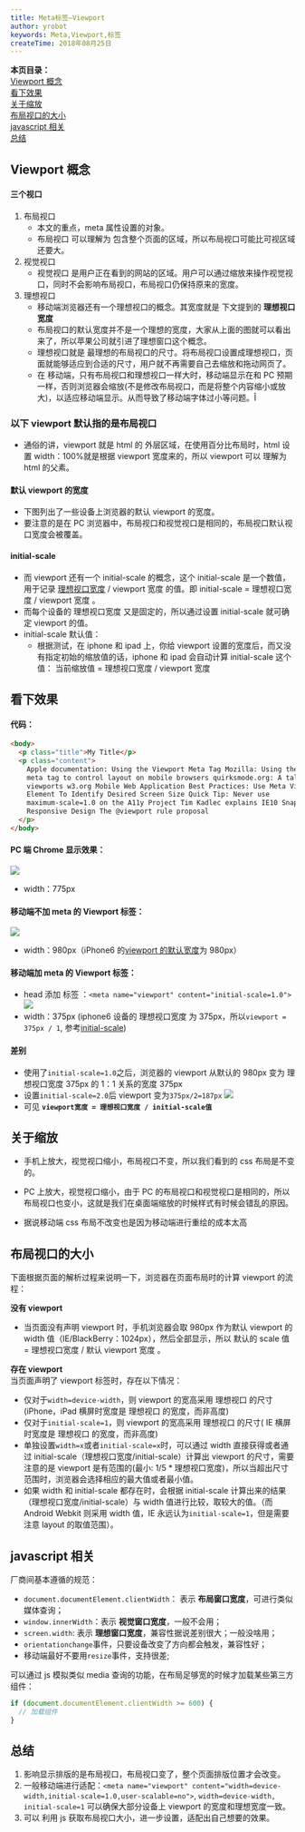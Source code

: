 ```yaml
---
title: Meta标签—Viewport
author: yrobot
keywords: Meta,Viewport,标签
createTime: 2018年08月25日
---
```


**本页目录：**  
[Viewport 概念](#id1)  
[看下效果](#id2)  
[关于缩放](#id3)  
[布局视口的大小](#id4)  
[javascript 相关](#id5)  
[总结](#id6)

<a id='id1'></a>

## Viewport 概念

#### 三个视口

1. 布局视口
   - 本文的重点，meta 属性设置的对象。
   - 布局视口 可以理解为 包含整个页面的区域，所以布局视口可能比可视区域还要大。
1. 视觉视口
   - 视觉视口 是用户正在看到的网站的区域。用户可以通过缩放来操作视觉视口，同时不会影响布局视口，布局视口仍保持原来的宽度。
     <a href="" id="ideal-viewport"></a>
1. 理想视口
   - 移动端浏览器还有一个理想视口的概念。其宽度就是 下文提到的 **理想视口宽度**
   - 布局视口的默认宽度并不是一个理想的宽度，大家从上面的图就可以看出来了，所以苹果公司就引进了理想窗口这个概念。
   - 理想视口就是 最理想的布局视口的尺寸。将布局视口设置成理想视口，页面就能够适应到合适的尺寸，用户就不再需要自己去缩放和拖动网页了。
   - 在 移动端，只有布局视口和理想视口一样大时，移动端显示在和 PC 预期一样，否则浏览器会缩放(不是修改布局视口，而是将整个内容缩小或放大)，以适应移动端显示。从而导致了移动端字体过小等问题。Î

### **以下 viewport 默认指的是布局视口**

- 通俗的讲，viewport 就是 html 的 外层区域，在使用百分比布局时，html 设置 width：100%就是根据 viewport 宽度来的，所以 viewport 可以 理解为 html 的父素。
  <a href="" id="default"></a>

#### 默认 viewport 的宽度

- 下图列出了一些设备上浏览器的默认 viewport 的宽度。
- 要注意的是在 PC 浏览器中，布局视口和视觉视口是相同的，布局视口默认视口宽度会被覆盖。
  <a href="" id="initial-scale"></a>

#### initial-scale

- 而 viewport 还有一个 initial-scale 的概念，这个 initial-scale 是一个数值，用于记录 [理想视口宽度](#ideal-viewport) / viewport 宽度 的值。即 initial-scale = 理想视口宽度 / viewport 宽度 。
- 而每个设备的 理想视口宽度 又是固定的，所以通过设置 initial-scale 就可确定 viewport 的值。
- initial-scale 默认值：
  - 根据测试，在 iphone 和 ipad 上，你给 viewport 设置的宽度后，而又没有指定初始的缩放值的话，iphone 和 ipad 会自动计算 initial-scale 这个值： 当前缩放值 = 理想视口宽度 / viewport 宽度

<a id='id2'></a>

## 看下效果

#### 代码：

```html
<body>
  <p class="title">My Title</p>
  <p class="content">
    Apple documentation: Using the Viewport Meta Tag Mozilla: Using the viewport
    meta tag to control layout on mobile browsers quirksmode.org: A tale of two
    viewports w3.org Mobile Web Application Best Practices: Use Meta Viewport
    Element To Identify Desired Screen Size Quick Tip: Never use
    maximum-scale=1.0 on the A11y Project Tim Kadlec explains IE10 Snap Mode and
    Responsive Design The @viewport rule proposal
  </p>
</body>
```

#### PC 端 Chrome 显示效果：

![](https://ws4.sinaimg.cn/large/006tNbRwgy1fum93ooxmzj31720j6q7b.jpg)

- width：775px

#### 移动端不加 meta 的 Viewport 标签：

![](https://ws4.sinaimg.cn/large/006tNbRwgy1fum9642gi8j30ie0fgdil.jpg)

- width：980px（iPhone6 的[viewport 的默认宽度](#default)为 980px）

#### 移动端加 meta 的 Viewport 标签：

- head 添加 标签 ：`<meta name="viewport" content="initial-scale=1.0">`
  ![](https://ws1.sinaimg.cn/large/006tNbRwgy1fum9bgbjjgj30ig0so78a.jpg)
- width：375px (iphone6 设备的 理想视口宽度 为 375px，所以`viewport = 375px / 1`, 参考[initial-scale](#initial-scale))

#### 差别

- 使用了`initial-scale=1.0`之后，浏览器的 viewport 从默认的 980px 变为 理想视口宽度 375px 的 1：1 关系的宽度 375px
- 设置`initial-scale=2.0`后 viewport 变为`375px/2=187px`
  ![](https://ws2.sinaimg.cn/large/006tNbRwgy1fumb1i32fjj30i60gimy4.jpg)
- 可见 **`viewport宽度 = 理想视口宽度 / initial-scale值`**

<a id='id3'></a>

## 关于缩放

- 手机上放大，视觉视口缩小，布局视口不变，所以我们看到的 css 布局是不变的。
- PC 上放大，视觉视口缩小，由于 PC 的布局视口和视觉视口是相同的，所以布局视口也变小，这就是我们在桌面端缩放的时候样式有时候会错乱的原因。

- 据说移动端 css 布局不改变也是因为移动端进行重绘的成本太高

<a id='id4'></a>

## 布局视口的大小

下面根据页面的解析过程来说明一下，浏览器在页面布局时的计算 viewport 的流程：

**没有 viewport**

- 当页面没有声明 viewport 时，手机浏览器会取 980px 作为默认 viewport 的 width 值（IE/BlackBerry：1024px），然后全部显示，所以 默认的 scale 值 = 理想视口宽度 / 默认 viewport 宽度 。

**存在 viewport**  
当页面声明了 viewport 标签时，存在以下情况：

- 仅对于`width=device-width`，则 viewport 的宽高采用 理想视口 的尺寸(iPhone，iPad 横屏时宽度是 理想视口 的宽度，而非高度)
- 仅对于`initial-scale=1`，则 viewport 的宽高采用 理想视口 的尺寸( IE 横屏时宽度是 理想视口 的宽度，而非高度)
- 单独设置`width=x`或者`initial-scale=x`时，可以通过 width 直接获得或者通过 initial-scale（理想视口宽度/initial-scale）计算出 viewport 的尺寸，需要注意的是 viewport 是有范围的(最小: 1/5 \* 理想视口宽度)，所以当超出尺寸范围时，浏览器会选择相应的最大值或者最小值。
- 如果 width 和 initial-scale 都存在时，会根据 initial-scale 计算出来的结果（理想视口宽度/initial-scale）与 width 值进行比较，取较大的值。（而 Android Webkit 则采用 width 值，IE 永远认为`initial-scale=1`，但是需要注意 layout 的取值范围）。

<a id='id5'></a>

## javascript 相关

厂商间基本遵循的规范：

- `document.documentElement.clientWidth`： 表示 **布局窗口宽度**，可进行类似媒体查询；
- `window.innerWidth`：表示 **视觉窗口宽度**，一般不会用；
- `screen.width`: 表示 **理想窗口宽度**，兼容性据说差别很大；一般没啥用；
- `orientationchange`事件，只要设备改变了方向都会触发，兼容性好；
- 移动端最好不要用`resize`事件，支持很差;

可以通过 js 模拟类似 media 查询的功能，在布局足够宽的时候才加载某些第三方组件：

```js
if (document.documentElement.clientWidth >= 600) {
  // 加载组件
}
```

<a id='id6'></a>

## 总结

1. 影响显示排版的是布局视口，布局视口变了，整个页面排版位置才会改变。
2. 一般移动端进行适配：`<meta name="viewport" content="width=device-width,initial-scale=1.0,user-scalable=no">`, `width=device-width, initial-scale=1` 可以确保大部分设备上 viewport 的宽度和理想宽度一致。
3. 可以 利用 js 获取布局视口大小，进一步设置，适配出自己想要的效果。
